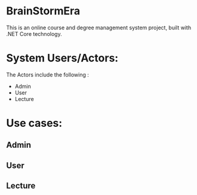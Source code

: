 # BrainStormEra
This is an online course and degree management system project, built with .NET Core technology.

# System Users/Actors:

The Actors include the following : 

- Admin
- User
- Lecture

# Use cases:

## Admin

## User

## Lecture

